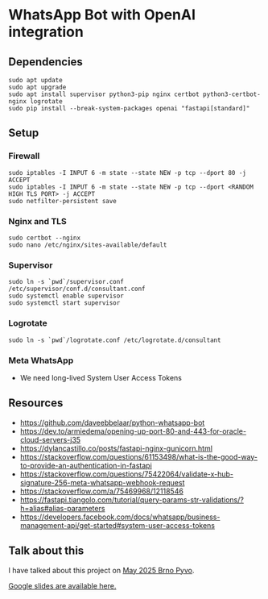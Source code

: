 # WhatsApp Bot with OpenAI integration

## Dependencies

```
sudo apt update
sudo apt upgrade
sudo apt install supervisor python3-pip nginx certbot python3-certbot-nginx logrotate
sudo pip install --break-system-packages openai "fastapi[standard]"
```

## Setup

### Firewall

```
sudo iptables -I INPUT 6 -m state --state NEW -p tcp --dport 80 -j ACCEPT
sudo iptables -I INPUT 6 -m state --state NEW -p tcp --dport <RANDOM HIGH TLS PORT> -j ACCEPT
sudo netfilter-persistent save
```

### Nginx and TLS

```
sudo certbot --nginx
sudo nano /etc/nginx/sites-available/default
```

### Supervisor

```
sudo ln -s `pwd`/supervisor.conf /etc/supervisor/conf.d/consultant.conf
sudo systemctl enable supervisor
sudo systemctl start supervisor
```

### Logrotate

```
sudo ln -s `pwd`/logrotate.conf /etc/logrotate.d/consultant
```

### Meta WhatsApp

* We need long-lived System User Access Tokens

## Resources

* https://github.com/daveebbelaar/python-whatsapp-bot
* https://dev.to/armiedema/opening-up-port-80-and-443-for-oracle-cloud-servers-j35
* https://dylancastillo.co/posts/fastapi-nginx-gunicorn.html
* https://stackoverflow.com/questions/61153498/what-is-the-good-way-to-provide-an-authentication-in-fastapi
* https://stackoverflow.com/questions/75422064/validate-x-hub-signature-256-meta-whatsapp-webhook-request
* https://stackoverflow.com/a/75469968/12118546
* https://fastapi.tiangolo.com/tutorial/query-params-str-validations/?h=alias#alias-parameters
* https://developers.facebook.com/docs/whatsapp/business-management-api/get-started#system-user-access-tokens

## Talk about this

I have talked about this project on [May 2025 Brno Pyvo](https://pyvo.cz/brno-pyvo/2025-05/). 

[Google slides are available here.](https://docs.google.com/presentation/d/1s9HdK1kzuwCxpKui1C0Bo6DW5CpoPMqhAakbWvJIWdg/)

